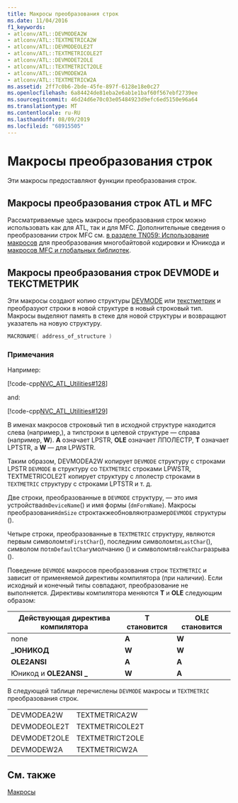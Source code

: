 ```yaml
---
title: Макросы преобразования строк
ms.date: 11/04/2016
f1_keywords:
- atlconv/ATL::DEVMODEA2W
- atlconv/ATL::TEXTMETRICA2W
- atlconv/ATL::DEVMODEOLE2T
- atlconv/ATL::TEXTMETRICOLE2T
- atlconv/ATL::DEVMODET2OLE
- atlconv/ATL::TEXTMETRICT2OLE
- atlconv/ATL::DEVMODEW2A
- atlconv/ATL::TEXTMETRICW2A
ms.assetid: 2ff7c0b6-2bde-45fe-897f-6128e18e0c27
ms.openlocfilehash: 6a84424de81eba2e6ab1e1baf60f567ebf2739ee
ms.sourcegitcommit: 46d24d6e70c03e05484923d9efc6ed5150e96a64
ms.translationtype: MT
ms.contentlocale: ru-RU
ms.lasthandoff: 08/09/2019
ms.locfileid: "68915505"
---
```

# <a name="string-conversion-macros"></a>Макросы преобразования строк

Эти макросы предоставляют функции преобразования строк.

##  <a name="atl_and_mfc_string_conversion_macros"></a>Макросы преобразования строк ATL и MFC

Рассматриваемые здесь макросы преобразования строк можно использовать как для ATL, так и для MFC. Дополнительные сведения о преобразовании строк MFC см. [в разделе TN059: Использование макросов](../../mfc/tn059-using-mfc-mbcs-unicode-conversion-macros.md) для преобразования многобайтовой кодировки и Юникода и [макросов MFC и глобальных библиотек](../../mfc/reference/mfc-macros-and-globals.md).

##  <a name="devmode_and_textmetric_string_conversion_macros"></a>Макросы преобразования строк DEVMODE и ТЕКСТМЕТРИК

Эти макросы создают копию структуры [DEVMODE](/windows/win32/api/wingdi/ns-wingdi-devmodea) или [текстметрик](/windows/desktop/api/wingdi/ns-wingdi-tagtextmetrica) и преобразуют строки в новой структуре в новый строковый тип. Макросы выделяют память в стеке для новой структуры и возвращают указатель на новую структуру.

```cpp
MACRONAME( address_of_structure )
```

### <a name="remarks"></a>Примечания

Например:

[!code-cpp[NVC_ATL_Utilities#128](../../atl/codesnippet/cpp/string-conversion-macros_1.cpp)]

and:

[!code-cpp[NVC_ATL_Utilities#129](../../atl/codesnippet/cpp/string-conversion-macros_2.cpp)]

В именах макросов строковый тип в исходной структуре находится слева (например,), а типстроки в целевой структуре — справа (например, **W**). **А** означает LPSTR, **OLE** означает ЛПОЛЕСТР, **T** означает LPTSTR, а **W** — для LPWSTR.

Таким образом, DEVMODEA2W копирует `DEVMODE` структуру с строками LPSTR `DEVMODE` в структуру со `TEXTMETRIC` строками LPWSTR, TEXTMETRICOLE2T копирует структуру с лполестр строками в `TEXTMETRIC` структуру с строками LPTSTR и т. д.

Две строки, преобразованные в `DEVMODE` структуру, — это имя устройства`dmDeviceName`() и имя формы (`dmFormName`). Макросы преобразования`dmSize` строктакжеобновляютразмер`DEVMODE` структуры ().

Четыре строки, преобразованные в `TEXTMETRIC` структуру, являются первым символом`tmFirstChar`(), последним символом`tmLastChar`(), символом по`tmDefaultChar`умолчанию () и символом`tmBreakChar`разрыва ().

Поведение `DEVMODE` макросов преобразования строк `TEXTMETRIC` и зависит от применяемой директивы компилятора (при наличии). Если исходный и конечный типы совпадают, преобразование не выполняется. Директивы компилятора меняются **T** и **OLE** следующим образом:

|Действующая директива компилятора|T становится|OLE становится|
|----------------------------------|---------------|-----------------|
|none|**A**|**W**|
|**\_ЮНИКОД**|**W**|**W**|
|**OLE2ANSI**|**A**|**A**|
|Юникод и **OLE2ANSI**  **\_**|**W**|**A**|

В следующей таблице перечислены `DEVMODE` макросы и `TEXTMETRIC` преобразования строк.

|||
|-|-|
|DEVMODEA2W|TEXTMETRICA2W|
|DEVMODEOLE2T|TEXTMETRICOLE2T|
|DEVMODET2OLE|TEXTMETRICT2OLE|
|DEVMODEW2A|TEXTMETRICW2A|

## <a name="see-also"></a>См. также

[Макросы](../../atl/reference/atl-macros.md)
